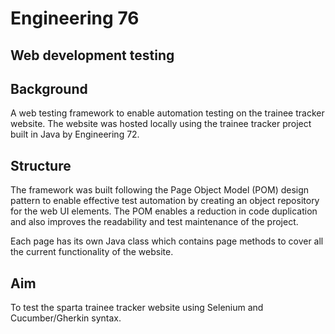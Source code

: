 # Engineering 76
## Web development testing

## Background

A web testing framework to enable automation testing on the trainee tracker website. The website was hosted locally using the trainee tracker project built in Java by Engineering 72.

## Structure 

The framework was built following the Page Object Model (POM) design pattern to enable effective test automation by creating an object repository for the web UI elements. The POM enables a reduction in code duplication and also improves the readability and test maintenance of the project.

Each page has its own Java class which contains page methods to cover all the current functionality of the website.

## Aim

To test the sparta trainee tracker website using Selenium and Cucumber/Gherkin syntax.
